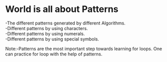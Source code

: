 # World is all about Patterns  

-The different patterns generated by different Algorithms.  
	-Different patterns by using characters.  
	-Different patterns by using numerals.  
	-Different patterns by using special symbols.  

Note:-Patterns are the most important step towards learning for loops. One can practice for loop with the help of patterns.  
